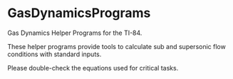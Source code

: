 # GasDynamicsPrograms

Gas Dynamics Helper Programs for the TI-84.

These helper programs provide tools to calculate sub and supersonic flow conditions with standard inputs.

Please double-check the equations used for critical tasks.

